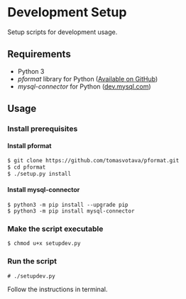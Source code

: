 # Development Setup
Setup scripts for development usage.

## Requirements
- Python 3
- *pformat* library for Python ([Available on GitHub](https://github.com/tomasvotava/pformat))
- *mysql-connector* for Python ([dev.mysql.com](https://dev.mysql.com/downloads/connector/python/))

## Usage
### Install prerequisites
#### Install pformat
```bash
$ git clone https://github.com/tomasvotava/pformat.git
$ cd pformat
$ ./setup.py install
```

#### Install mysql-connector
```
$ python3 -m pip install --upgrade pip
$ python3 -m pip install mysql-connector
```
### Make the script executable
```$ chmod u+x setupdev.py```
### Run the script
```# ./setupdev.py```

Follow the instructions in terminal.
